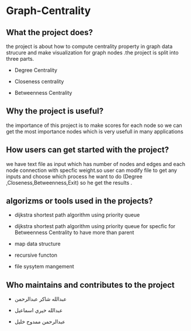 # Graph-Centrality
## What the project does?
the project is about how to compute centrality property in graph data strucure and make visualization for graph nodes .the project is split into three parts. 

- Degree Centrality


- Closeness centrality


- Betweenness Centrality

## Why the project is useful?

the importance of this project is to make scores for each node so we can get the most importance nodes which is very usefull in many applications

## How users can get started with the project?

we have text file as input which has number of nodes and edges and each node connection with specfic weight.so user can modify file to get any inputs and choose which process he want to do (Degree ,Closeness,Betweenness,Exit) so he get the results .


## algorizms or tools used in the projects?

- dijkstra shortest path algorithm using priority queue


- dijkstra shortest path algorithm using  priority queue for specfic for Betweenness Centrality to have more than parent 

- map data structure


- recursive functon 


- file sysytem mangement

## Who maintains and contributes to the project

- عبدالله شاكر عبدالرحمن 

- عبدالله خيري اسماعيل 

- عبدالرحمن ممدوح خليل 


